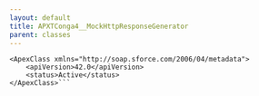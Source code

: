 ```yaml
---
layout: default
title: APXTConga4__MockHttpResponseGenerator
parent: classes
---
```


```<?xml version="1.0" encoding="UTF-8"?>
<ApexClass xmlns="http://soap.sforce.com/2006/04/metadata">
    <apiVersion>42.0</apiVersion>
    <status>Active</status>
</ApexClass>```
